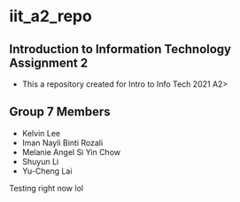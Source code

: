# iit_a2_repo
## Introduction to Information Technology Assignment 2
- This a repository created for Intro to Info Tech 2021 A2>
## Group 7 Members
- Kelvin Lee
- Iman Nayli Binti Rozali
- Melanie Angel Si Yin Chow
- Shuyun Li
- Yu-Cheng Lai

Testing right now lol
